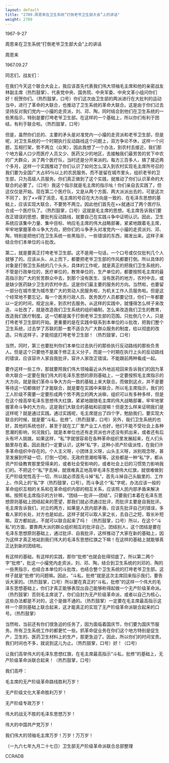 ```yaml
---
layout: default
title: "2789.周恩来在卫生系统“打倒老爷卫生部大会”上的讲话"
weight: 2789
---
```


1967-9-27

周恩来在卫生系统“打倒老爷卫生部大会”上的讲话

周恩来

1967.09.27

同志们，战友们：

在我们今天这个联合大会上，我应该首先代表我们伟大领袖毛主席和他的亲密战友林副主席（热烈鼓掌）、代表党中央、国务院、中央军委、中央文革小组问你们好！祝贺你们。（热烈鼓掌，口号）你们这次由卫生部的两派进行在大批判的运动当中，进行了革命的大联合，也推动了卫生系统的革命大联合。这是由于你们过去坚持反对我们党内一小撮的走资派，刘、邓、陶，同时结合到他们在卫生系统的一些黑指示，特别是要打垮老爷卫生部。在这样的一个基础上，所以你们有利于团结，有利于联合啦。（热烈鼓掌，口号）

但是，虽然你们总的、主要的矛头是对准党内一小撮的走资派和老爷卫生部，但是呢，对卫生系统的一个时期执行反动路线这个问题上，双方争论不休，这样一个问题，互相打架，势不两立（众笑），因此我想了一个办法，到农村去接近，我们那个地方最人口少而医疗人员又少、医药又少的地区，去接触我们最劳苦的贫下中农的广大群众，派了两个医疗队，当时还是分开来派的。每方三百多人，搞了接近两个多月，这样一个实践推动了你们认识了如何怎么深入到农村实现毛主席所号召的我们要为全国广大占85％以上的农民服务。而不是留在城市里头，组织老爷的卫生部，只为高级人员服务。你们真正做到了这个实践，就推动了你们认识革命的大联合的必要了。（口号）我这个指示就是毛主席的指示吆！你们亲自去实践了，但这仅仅是开始。现在第二个医疗队，又是从两个方面、两大派派出去的，可是这次不同了，到了××得了消息，毛主席的号召在大方向是一致的、在毛泽东思想的基础上，应该实现大联合，不要势不两立。因此他们首先在××就通过了两个医疗队合成一个医疗队了。（热烈鼓掌，口号）这就是毛主席的思想。毛主席告诉我们要改正错误的思想，要批判反动路线，就要自己在实践斗争中证明认识。因此，卫生系统应该集中力量、集中目标、响应毛主席的伟大战略部署，紧紧地跟着毛主席，牢牢地掌握革命斗争大方向，把你们的斗争矛头对准党内一小撮的走资派刘、邓、陶，特别是把他们在卫生系统一些黑指示，一些错误的东西，揭发出来。这样子来结合你们本单位的斗批改。

第二，就是要真正打垮老爷卫生部。这不是用一句话，一个口号或仅仅批判几个人就够了的。应该从头、从上而下，都要把老爷卫生部的作风都要打倒。所以具体的对象是打倒卫生系统的几个头头，具体的工作呢，就是真正的把我们卫生系统的，不管是行政单位的，医疗单位的，教育单位的，生产单位的，都要按照毛主席的最高指示到广大的贫苦群众中去，到那个没有医生、没有医药的地方，农村中去，或是缺少医药缺少卫生的农村中去。这是你们最主要的服务的方向。当然啦，也要留一部分在城市里为城市里广大的劳动人民服务啦，为机关工作人员服务啦。但是这个经常地不要忘记，每一个医务行政人员、医务医疗人员都要记住，你们一年都要以一定的时间，规定出来，到农村去服务。从这样的实践中，就懂得怎么样子来改造、斗批改了，就是改造我们卫生系统的组织编制，怎么来改造我们卫生的教育，改造我们医疗制度。这一切都是属于打倒老爷卫生部的范围。只批倒几个人，只是打垮老爷卫生部的开始。更重要的是在实践中联系到本单位的斗批改，把我们整个卫生系统，过去学了苏联的那一套不适合为广大群众服务的制度，给以彻底的改造。只有这样子，才能彻底打垮老爷卫生部！（热烈鼓掌，口号）

当然，同时，第三也要批判你们本单位过去执行的那些执行反动路线的那些负责人。但是这个只要他不是属于修正主义分子，而是一个时期在执行上头的反动路线的错误，应该容许人家自我批评，容许人家改正错误。不能跟前两种看成一起。

要作这样一些工作，那就要照我们伟大领袖最近从外地巡视回来告诉我们的因为革命大联合一定要在我们伟大的毛泽东思想的原则基础上，一定要按照毛主席指示的大方向，就是我们革命斗争大方向一致的基础上来大联合。而做到这点，并不是要等待这一切都做好了才能联合，就是要在实践中来联合，所以毛主席指示，我们的工人阶级不需要一定要形成两个势不两立的两大派嘛，组织可以有多种多样，但是在这个按高举毛泽东思想伟大红旗，紧紧地跟随毛主席的伟大战略部署，牢牢地掌握革命斗争的大方向，这是我们大联合的基础和前提嘛！但是怎么样来证明我们是这样呢？就是通过实践。通过实践呢，毛主席提出了四个字，勉励我们，要实现大联合的时候，就是要“斗私，批修”。（热烈鼓掌，口号）另外，我们卫生系统的也好，其他的系统也好，甚至于就在工厂里产业工人也好，他们不能不受社会上各种思潮的影响，何况我们。就是本单位也还有走资派也许还没有抓出来，或者还有后头有坏人挑拨。如果这样，“私”字就很容易在各种革命组织里发展起来，在人们头脑里存在着。因此我们一定要认识，这种“私”字，这种小资产阶级派性，在我们许多革命组织中存在的。个人主义呀，小团体主义呀，山头主义呀，派别观念呀，甚至发展到怀疑一切，打倒一切啦，无政府思潮啦等等。这些都是一种“私”字，都从资产阶级教育那里受得来的，或者社会受影响的，或者社会上旧的习惯势力影响我们的。不把这个“私”字去掉，就很难真正地高举毛泽东思想伟大红旗，就很难做到无产阶级党性高于一切，所以就必须首先斗掉“私”，首先斗掉自己头脑里的、工作上、作风上的“私”字（热烈鼓掌，口号）。而斗争这个“私”字呢，办法应该一般的革命组织互相的关系和在革命组织内部的相互关系，应该照人民内部矛盾来解决嘛。按照毛主席指示的方针嘛，“团结──批评──团结”。只要我们本着在毛泽东思想原则基础上团结起来的愿望，那我们就必须通过批评，而批评主要是自我批评。毛主席告诉我们，对立的两方，如果是人民内部矛盾，应该先批评自己的错误，多看人家的长处，对方也是如此。这样子就可以取人家之长，去自己之短，取长补短嘛。双方都如此，不就可以联合起来了吗！（热烈鼓掌，口号）所以，在这个“斗私”的方面，要靠两大派的群众组织相互的批评自己，团结别人，这个团结是要在毛泽东思想原则基础上，通过批评、自我批评，这样推动了大家在新的基础上，因为这样才真正地站到我们伟大的毛泽东思想红旗之下嘛！在这样的基础上就能够真正达到新的团结啦。

有这样的基础，有这样的实践，那你“批修”也就会批得彻底了。所以第二两个字“批修”，批这一小撮党内走资派，刘、邓、陶，结合到卫生系统的刘邓的、陶的一些黑指示，也结合本单位的斗批改，也结合整个卫生系统的打垮老爷卫生部。这样子就是“批修”的问题嘛。因此，“斗私，批修”就是这次主席回来指示我们，要告诉大家的。（热烈鼓掌，口号）所以要在真正的“斗私，批修”的这样一个伟大的毛泽东思想基础上，你们才真正能够表现出自己能够称得起做一个无产阶级革命派。（热烈鼓掌）否则毛主席说了，你们自封为无产阶级革命派，或者以自己为核心，这些办法都是不对的，这个是做不通的。（热烈鼓掌）一定要在毛主席最高指示这样一个原则基础上联合起来，这才能真正的实现了无产阶级革命派联合起来的口号。（热烈鼓掌）

当然啦，当前还有你们很急迫的任务了，因为面临着国庆节，你们要为国庆节服务。所有卫生系统工作的都更忙一些。抓革命促业务在你们这个地方特别是促生产，卫生的、医药卫生材料上的生产，那更急迫了。因此，所以你们的时间宝贵。我们时间也不多，就说到这儿为止。（热烈鼓掌，口号）好！（口号）

让我们高举伟大的毛泽东思想红旗，在毛主席最高指示“斗私，批修”的基础上，无产阶级革命派联合起来！（热烈鼓掌，口号）

我们高呼：

毛主席的无产阶级革命路线胜利万岁！

无产阶级文化大革命胜利万岁！

无产阶级专政万岁！

伟大的战无不胜的毛泽东思想万岁！

伟大的中国共产党万岁！

我们伟大的领袖毛主席万岁！万岁！万万岁！

（一九六七年九月二十七日）卫生部无产阶级革命派联合总部整理

CCRADB


